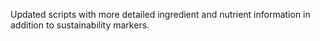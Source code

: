 Updated scripts with more detailed ingredient and nutrient information in addition to sustainability markers.
